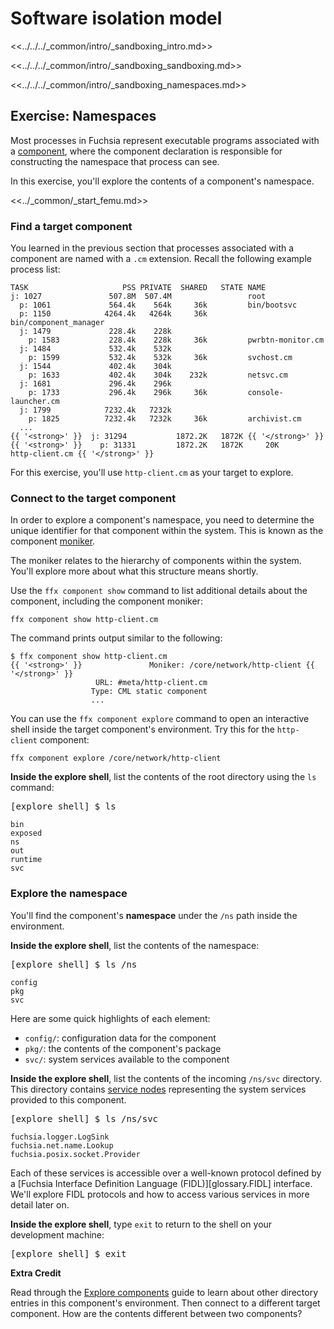 # Software isolation model

<<../../../_common/intro/_sandboxing_intro.md>>

<<../../../_common/intro/_sandboxing_sandboxing.md>>

<<../../../_common/intro/_sandboxing_namespaces.md>>

## Exercise: Namespaces

Most processes in Fuchsia represent executable programs associated with a
[component](/docs/glossary/README.md#component), where the component declaration
is responsible for constructing the namespace that process can see.

In this exercise, you'll explore the contents of a component's namespace.

<<../_common/_start_femu.md>>

### Find a target component

You learned in the previous section that processes associated with a component
are named with a `.cm` extension. Recall the following example process list:

```none {:.devsite-disable-click-to-copy}
TASK                     PSS PRIVATE  SHARED   STATE NAME
j: 1027               507.8M  507.4M                 root
  p: 1061             564.4k    564k     36k         bin/bootsvc
  p: 1150            4264.4k   4264k     36k         bin/component_manager
  j: 1479             228.4k    228k
    p: 1583           228.4k    228k     36k         pwrbtn-monitor.cm
  j: 1484             532.4k    532k
    p: 1599           532.4k    532k     36k         svchost.cm
  j: 1544             402.4k    304k
    p: 1633           402.4k    304k    232k         netsvc.cm
  j: 1681             296.4k    296k
    p: 1733           296.4k    296k     36k         console-launcher.cm
  j: 1799            7232.4k   7232k
    p: 1825          7232.4k   7232k     36k         archivist.cm
  ...
{{ '<strong>' }}  j: 31294           1872.2K   1872K {{ '</strong>' }}
{{ '<strong>' }}    p: 31331         1872.2K   1872K     20K         http-client.cm {{ '</strong>' }}
```

For this exercise, you'll use `http-client.cm` as your target to explore.

### Connect to the target component

In order to explore a component's namespace, you need to determine the unique
identifier for that component within the system. This is known as the component
[moniker](/docs/glossary/README.md#moniker).

<aside class="key-point">
The moniker relates to the hierarchy of components within the system.
You'll explore more about what this structure means shortly.
</aside>

Use the `ffx component show` command to list additional details about the
component, including the component moniker:

```posix-terminal
ffx component show http-client.cm
```

The command prints output similar to the following:

```none {:.devsite-disable-click-to-copy}
$ ffx component show http-client.cm
{{ '<strong>' }}               Moniker: /core/network/http-client {{ '</strong>' }}
                   URL: #meta/http-client.cm
                  Type: CML static component
                  ...
```

You can use the `ffx component explore` command to open an interactive shell
inside the target component's environment. Try this for the `http-client`
component:

```posix-terminal
ffx component explore /core/network/http-client
```

**Inside the explore shell**, list the contents of the root directory using the
`ls` command:

<pre class="devsite-click-to-copy">
<span class="no-select">[explore shell] $ </span>ls
</pre>

```none {:.devsite-disable-click-to-copy}
bin
exposed
ns
out
runtime
svc
```

### Explore the namespace

You'll find the component's **namespace** under the `/ns` path inside the
environment.

**Inside the explore shell**, list the contents of the namespace:

<pre class="devsite-click-to-copy">
<span class="no-select">[explore shell] $ </span>ls /ns
</pre>

```none {:.devsite-disable-click-to-copy}
config
pkg
svc
```

Here are some quick highlights of each element:

*   `config/`: configuration data for the component
*   `pkg/`: the contents of the component's package
*   `svc/`: system services available to the component

**Inside the explore shell**, list the contents of the incoming `/ns/svc`
directory. This directory contains
[service nodes](https://fuchsia.dev/reference/fidl/fuchsia.io#NodeInfo)
representing the system services provided to this component.

<pre class="devsite-click-to-copy">
<span class="no-select">[explore shell] $ </span>ls /ns/svc
</pre>

```none {:.devsite-disable-click-to-copy}
fuchsia.logger.LogSink
fuchsia.net.name.Lookup
fuchsia.posix.socket.Provider
```

Each of these services is accessible over a well-known protocol defined by a
[Fuchsia Interface Definition Language (FIDL)][glossary.FIDL] interface.
We'll explore FIDL protocols and how to access various services in more detail
later on.

**Inside the explore shell**, type `exit` to return to the shell on your
development machine:

<pre class="devsite-click-to-copy">
<span class="no-select">[explore shell] $ </span>exit
</pre>

<aside class="key-point">
  <b>Extra Credit</b>
  <p>Read through the
  <a href="/docs/development/sdk/ffx/explore-components.md">Explore components</a>
  guide to learn about other directory entries in this component's environment.
  Then connect to a different target component. How are the contents different
  between two components?</p>
</aside>
